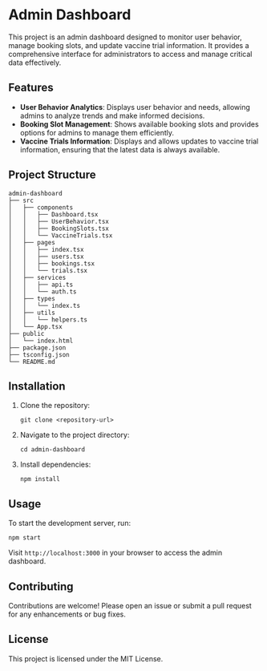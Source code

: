 # Admin Dashboard

This project is an admin dashboard designed to monitor user behavior, manage booking slots, and update vaccine trial information. It provides a comprehensive interface for administrators to access and manage critical data effectively.

## Features

- **User Behavior Analytics**: Displays user behavior and needs, allowing admins to analyze trends and make informed decisions.
- **Booking Slot Management**: Shows available booking slots and provides options for admins to manage them efficiently.
- **Vaccine Trials Information**: Displays and allows updates to vaccine trial information, ensuring that the latest data is always available.

## Project Structure

```
admin-dashboard
├── src
│   ├── components
│   │   ├── Dashboard.tsx
│   │   ├── UserBehavior.tsx
│   │   ├── BookingSlots.tsx
│   │   └── VaccineTrials.tsx
│   ├── pages
│   │   ├── index.tsx
│   │   ├── users.tsx
│   │   ├── bookings.tsx
│   │   └── trials.tsx
│   ├── services
│   │   ├── api.ts
│   │   └── auth.ts
│   ├── types
│   │   └── index.ts
│   ├── utils
│   │   └── helpers.ts
│   └── App.tsx
├── public
│   └── index.html
├── package.json
├── tsconfig.json
└── README.md
```

## Installation

1. Clone the repository:
   ```
   git clone <repository-url>
   ```
2. Navigate to the project directory:
   ```
   cd admin-dashboard
   ```
3. Install dependencies:
   ```
   npm install
   ```

## Usage

To start the development server, run:
```
npm start
```

Visit `http://localhost:3000` in your browser to access the admin dashboard.

## Contributing

Contributions are welcome! Please open an issue or submit a pull request for any enhancements or bug fixes.

## License

This project is licensed under the MIT License.